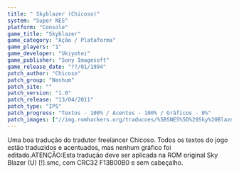 ```yaml
---
title: " Skyblazer (Chicoso)"
system: "Super NES"
platform: "Console"
game_title: "Skyblazer"
game_category: "Ação / Plataforma"
game_players: "1"
game_developer: "Ukiyotei"
game_publisher: "Sony Imagesoft"
game_release_date: "??/01/1994"
patch_author: "Chicoso"
patch_group: "Nenhum"
patch_site: ""
patch_version: "1.0"
patch_release: "13/04/2011"
patch_type: "IPS"
patch_progress: "Textos - 100% / Acentos - 100% / Gráficos - 0%"
patch_images: ["//img.romhackers.org/traducoes/%5BSNES%5D%20Sky%20Blazer%20-%20Chicoso%20-%201.png","//img.romhackers.org/traducoes/%5BSNES%5D%20Sky%20Blazer%20-%20Chicoso%20-%202.png","//img.romhackers.org/traducoes/%5BSNES%5D%20Sky%20Blazer%20-%20Chicoso%20-%203.png"]
---
```

Uma boa tradução do tradutor freelancer Chicoso. Todos os textos do jogo estão traduzidos e acentuados, mas nenhum gráfico foi editado.ATENÇÃO:Esta tradução deve ser aplicada na ROM original Sky Blazer (U) [!].smc, com CRC32 F13B00B0 e sem cabeçalho.